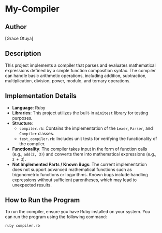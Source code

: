 
# My-Compiler 

## Author
[Grace Otuya]  
 

## Description
This project implements a compiler that parses and evaluates mathematical expressions defined by a simple function composition syntax. The compiler can handle basic arithmetic operations, including addition, subtraction, multiplication, division, power, modulo, and ternary operations.

## Implementation Details
- **Language**: Ruby
- **Libraries**: This project utilizes the built-in `minitest` library for testing purposes.
- **Structure**:
  - `compiler.rb`: Contains the implementation of the `Lexer`, `Parser`, and `Compiler` classes.
  - `test_compiler.rb`: Includes unit tests for verifying the functionality of the compiler.
- **Functionality**: The compiler takes input in the form of function calls (e.g., `add(2, 3)`) and converts them into mathematical expressions (e.g., `2 + 3`).
- **Not Implemented Parts / Known Bugs**: The current implementation does not support advanced mathematical functions such as trigonometric functions or logarithms. Known bugs include handling expressions without sufficient parentheses, which may lead to unexpected results.

## How to Run the Program
To run the compiler, ensure you have Ruby installed on your system. You can run the program using the following command:

```bash
ruby compiler.rb

